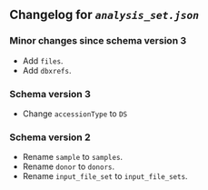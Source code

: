 ## Changelog for *`analysis_set.json`*

### Minor changes since schema version 3

* Add `files`.
* Add `dbxrefs`.

### Schema version 3

* Change `accessionType` to `DS`

### Schema version 2

* Rename `sample` to `samples`.
* Rename `donor` to `donors`.
* Rename `input_file_set` to `input_file_sets`.
